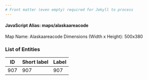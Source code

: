 ```yaml
---
# Front matter (even empty) required for Jekyll to process
---
```


#### JavaScript Alias: maps/alaskaareacode

Map Name: Alaskaareacode
Dimensions (Width x Height): 500x380





### List of Entities

ID | Short label | Label
---|---|---|
907|907|907

